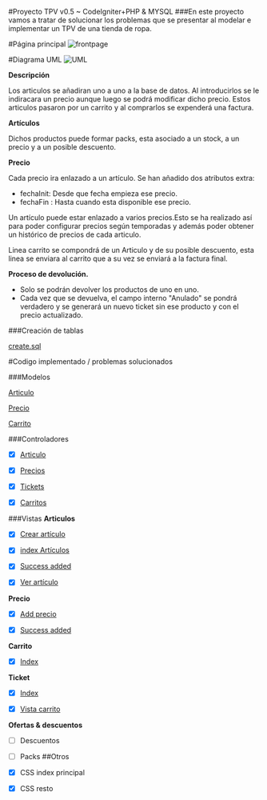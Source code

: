 #Proyecto TPV v0.5 ~ CodeIgniter+PHP & MYSQL
###En este proyecto vamos a tratar de solucionar los problemas que se presentar al modelar e implementar un TPV de una tienda de ropa.

#Página principal
![frontpage](https://i.gyazo.com/99018a81a60122766f31789c276a5ed2.png)

#Diagrama UML
![UML](https://i.gyazo.com/d8a2df8e0edaaef9a31b71d9e5c44faf.png)

**Descripción**

Los articulos se añadiran uno a uno a la base de datos. Al introducirlos se le indiracara un precio aunque luego se podrá modificar dicho precio. Estos articulos pasaron por un carrito y al comprarlos se expenderá una factura.

**Artículos**

Dichos productos puede formar packs, esta asociado a un stock, a un precio y a un posible descuento.

**Precio**

Cada precio ira enlazado a un artículo.
Se han añadido dos atributos extra:
 - fechaInit: Desde que fecha empieza ese precio.
 - fechaFin : Hasta cuando esta disponible ese precio.

Un artículo puede estar enlazado a varios precios.Esto se ha realizado así para poder configurar precios según temporadas y además poder obtener un histórico de precios de cada articulo.

Linea carrito se compondrá de un Articulo y de su posible descuento, esta linea se enviara al carrito que a su vez se enviará a la factura final.

**Proceso de devolución.**

- Solo se podrán devolver los productos de uno en uno. 
- Cada vez que se devuelva, el campo interno "Anulado" se pondrá verdadero y se generará un nuevo ticket sin ese producto y con el precio actualizado.

###Creación de tablas 

[create.sql](https://github.com/sn1k/PROYECTO-TPV/blob/master/BBDD/base.sql)

#Codigo implementado / problemas solucionados

###Modelos

[Articulo](https://github.com/sn1k/PROYECTO-TPV/blob/master/CODE/models/Articulo_model.php)

[Precio](https://github.com/sn1k/PROYECTO-TPV/blob/master/CODE/models/Precio_model.php)

[Carrito](https://github.com/sn1k/PROYECTO-TPV/blob/master/CODE/models/Carrito_model.php)

###Controladores

- [x] [Articulo](https://github.com/sn1k/PROYECTO-TPV/blob/master/CODE/controllers/Articulos.php)

- [x] [Precios](https://github.com/sn1k/PROYECTO-TPV/blob/master/CODE/controllers/Precios.php)

- [x] [Tickets](https://github.com/sn1k/PROYECTO-TPV/blob/master/CODE/controllers/Tickets.php)
 
- [x] [Carritos](https://github.com/sn1k/PROYECTO-TPV/blob/master/CODE/controllers/Carritos.php)



###Vistas
**Articulos**

- [x] [Crear artículo](https://github.com/sn1k/PROYECTO-TPV/blob/master/CODE/views/articulos/create.php)

- [x] [index Artículos](https://github.com/sn1k/PROYECTO-TPV/blob/master/CODE/views/articulos/index.php)

- [x] [Success added](https://github.com/sn1k/PROYECTO-TPV/blob/master/CODE/views/articulos/success.php)

- [x] [Ver artículo](https://github.com/sn1k/PROYECTO-TPV/blob/master/CODE/views/articulos/view.php)

**Precio**

- [x] [Add precio](https://github.com/sn1k/PROYECTO-TPV/blob/master/CODE/views/precios/index.php)

- [x] [Success added](https://github.com/sn1k/PROYECTO-TPV/blob/master/CODE/views/precios/success.php)

**Carrito**

- [x] [Index](https://github.com/sn1k/PROYECTO-TPV/blob/master/CODE/views/carritos/index.php)

**Ticket**

- [x] [Index](https://github.com/sn1k/PROYECTO-TPV/blob/master/CODE/views/tickets/index.php)

- [x] [Vista carrito](https://github.com/sn1k/PROYECTO-TPV/blob/master/CODE/views/tickets/view.php)

**Ofertas & descuentos**
- [ ] Descuentos

- [ ] Packs
##Otros
- [x] CSS index principal

- [x] CSS resto 
